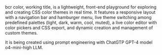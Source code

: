 bcr color, working title, is a lightweight, front-end playground for exploring and creating CSS color themes in real time. It features a responsive layout with a navigation bar and hamburger menu, live theme switching among predefined palettes (light, dark, warm, cool, muted), a live color editor with color pickers and CSS export, and dynamic creation and management of custom themes.

It is being created using prompt engineering with ChatGTP GPT-4 model o4-mini-high LLM.